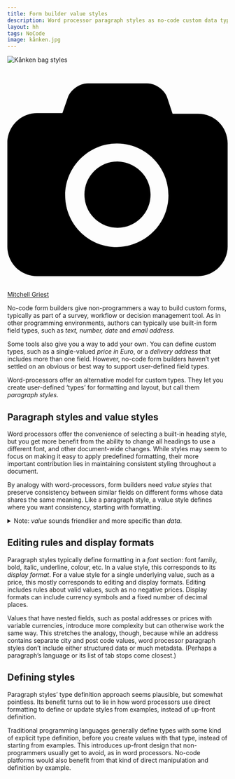 ```yaml
---
title: Form builder value styles
description: Word processor paragraph styles as no-code custom data types
layout: hh
tags: NoCode
image: kånken.jpg
---
```


![Kånken bag styles](kånken.jpg)

<a class="unsplash" href="https://unsplash.com/photos/psDzkLlifxQ" rel="noopener noreferrer"><span><svg xmlns="http://www.w3.org/2000/svg" viewBox="0 0 32 32"><title>unsplash-logo</title><path d="M20.8 18.1c0 2.7-2.2 4.8-4.8 4.8s-4.8-2.1-4.8-4.8c0-2.7 2.2-4.8 4.8-4.8 2.7.1 4.8 2.2 4.8 4.8zm11.2-7.4v14.9c0 2.3-1.9 4.3-4.3 4.3h-23.4c-2.4 0-4.3-1.9-4.3-4.3v-15c0-2.3 1.9-4.3 4.3-4.3h3.7l.8-2.3c.4-1.1 1.7-2 2.9-2h8.6c1.2 0 2.5.9 2.9 2l.8 2.4h3.7c2.4 0 4.3 1.9 4.3 4.3zm-8.6 7.5c0-4.1-3.3-7.5-7.5-7.5-4.1 0-7.5 3.4-7.5 7.5s3.3 7.5 7.5 7.5c4.2-.1 7.5-3.4 7.5-7.5z"></path></svg></span><span>Mitchell Griest</span></a>

No-code form builders give non-programmers a way to build custom forms, typically as part of a survey, workflow or decision management tool.
As in other programming environments, authors can typically use built-in form field types, such as _text, number, date_ and _email address_.

Some tools also give you a way to add your own.
You can define custom types, such as a single-valued _price in Euro_, or a _delivery address_ that includes more than one field.
However, no-code form builders haven’t yet settled on an obvious or best way to support user-defined field types.

Word-processors offer an alternative model for custom types.
They let you create user-defined ‘types’ for formatting and layout, but call them _paragraph styles_.

## Paragraph styles and value styles

Word processors offer the convenience of selecting a built-in heading style, but you get more benefit from the ability to change all headings to use a different font, and other document-wide changes.
While styles may seem to focus on making it easy to apply predefined formatting, their more important contribution lies in maintaining consistent styling throughout a document.

By analogy with word-processors, form builders need _value styles_ that preserve consistency between similar fields on different forms whose data shares the same meaning.
Like a paragraph style, a value style defines where you want consistency, starting with formatting.

<details>
<summary>Note: <em>value</em> sounds friendlier and more specific than <em>data</em>.</summary>
This context lets us get away with blurring the distinction between a concrete instance and the abstract category, ignoring the difference between <a href="https://www.martinfowler.com/bliki/EvansClassification.html">value types and entities</a>.
No-code environments can improve their authoring experience with this kind of simplification, and traditional developers often get it wrong anyway.
</details>

## Editing rules and display formats

Paragraph styles typically define formatting in a _font_ section: font family, bold, italic, underline, colour, etc.
In a value style, this corresponds to its _display format_.
For a value style for a single underlying value, such as a price, this mostly corresponds to editing and display formats.
Editing includes rules about valid values, such as no negative prices.
Display formats can include currency symbols and a fixed number of decimal places.

Values that have nested fields, such as postal addresses or prices with variable currencies, introduce more complexity but can otherwise work the same way.
This stretches the analogy, though, because while an address contains separate city and post code values, word processor paragraph styles don’t include either structured data or much metadata.
(Perhaps a paragraph’s language or its list of tab stops come closest.)

## Defining styles

Paragraph styles’ type definition approach seems plausible, but somewhat pointless.
Its benefit turns out to lie in how word processors use direct formatting to define or update styles from examples, instead of up-front definition.

Traditional programming languages generally define types with some kind of explicit type definition, before you create values with that type, instead of starting from examples.
This introduces up-front design that non-programmers usually get to avoid, as in word processors.
No-code platforms would also benefit from that kind of direct manipulation and definition by example.
